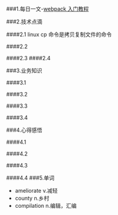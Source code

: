 ###1.每日一文-[webpack 入门教程](https://github.com/AriaFallah/WebpackTutorial/tree/master/part1#why-webpack)

###2.技术点滴

####2.1 linux cp 命令是拷贝复制文件的命令

####2.2 

####2.3 
####2.4 

###3.业务知识

####3.1 

####3.2

####3.3

####3.4

###4.心得感悟

####4.1

####4.2

####4.3

####4.4
###5.单词
* ameliorate v.减轻
* county   n.乡村
* compilation n.编辑，汇编
